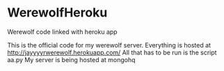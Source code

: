 WerewolfHeroku
==============

Werewolf code linked with heroku app

This is the official code for my werewolf server.
Everything is hosted at http://jayyyyrwerewolf.herokuapp.com/
All that has to be run is the script aa.py
My server is being hosted at mongohq
